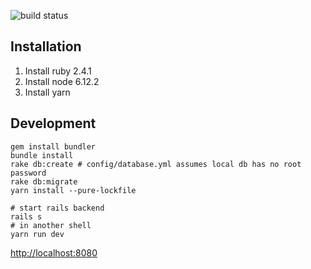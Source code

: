 ![build status](https://travis-ci.org/severest/retrobot.svg?branch=master)

## Installation

1. Install ruby 2.4.1
2. Install node 6.12.2
3. Install yarn

## Development

```
gem install bundler
bundle install
rake db:create # config/database.yml assumes local db has no root password
rake db:migrate
yarn install --pure-lockfile

# start rails backend
rails s
# in another shell
yarn run dev
```

<http://localhost:8080>
